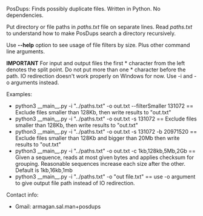 PosDups: Finds possibly duplicate files. Written in Python. No dependencies.

Put directory or file paths in _paths.txt_ file on separate 
lines.
Read _paths.txt_ to understand how to make PosDups search a 
directory recursively.

Use **--help** option to see usage of file filters by size. Plus other command line arguments.

**IMPORTANT** For input and output files the first * character from the left denotes the split point. Do not put more than one * character before the path.
IO redirection doesn't work properly on Windows for now. Use -i and -o arguments instead.

Examples:
  - python3 \_\_main__.py -i "../paths.txt" -o out.txt --filterSmaller 131072  ==  Exclude files smaller than 128Kb, then write results to "out.txt"
  - python3 \_\_main__.py -i "../paths.txt" -o out.txt -s 131072  ==  Exclude files smaller than 128Kb, then write results to "out.txt"
  - python3 \_\_main__.py -i "../paths.txt" -o out.txt -s 131072 -b 20971520 == Exclude files smaller than 128Kb and bigger than 20Mb then write results to "out.txt"
  - python3 \_\_main__.py -i "../paths.txt" -o out.txt -c 1kb,128kb,5Mb,2Gb == Given a sequence, reads at most given bytes and applies checksum for grouping. Reasonable sequences 
  increase each size after the other. Default is 1kb,16kb,1mb
  - python3 \_\_main__.py -i "../paths.txt" -o "out file.txt" == use -o argument to give output file path instead of IO redirection.

Contact info:
  - Gmail: armagan.sal.man+posdups
